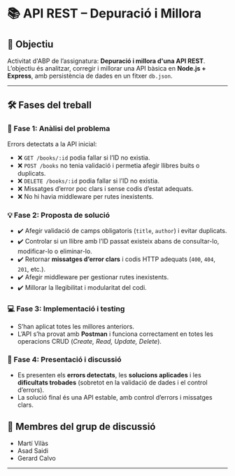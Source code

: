 # 📚 API REST – Depuració i Millora

## 🎯 Objectiu
Activitat d'ABP de l’assignatura: **Depuració i millora d'una API REST**.  
L’objectiu és analitzar, corregir i millorar una API bàsica en **Node.js + Express**, amb persistència de dades en un fitxer `db.json`.

---

## 🛠️ Fases del treball

### 🔎 Fase 1: Anàlisi del problema
Errors detectats a la API inicial:
- ❌ `GET /books/:id` podia fallar si l’ID no existia.  
- ❌ `POST /books` no tenia validació i permetia afegir llibres buits o duplicats.  
- ❌ `DELETE /books/:id` podia fallar si l’ID no existia.  
- ❌ Missatges d’error poc clars i sense codis d’estat adequats.  
- ❌ No hi havia middleware per rutes inexistents.

### 💡 Fase 2: Proposta de solució
- ✔️ Afegir validació de camps obligatoris (`title`, `author`) i evitar duplicats.  
- ✔️ Controlar si un llibre amb l’ID passat existeix abans de consultar-lo, modificar-lo o eliminar-lo.  
- ✔️ Retornar **missatges d’error clars** i codis HTTP adequats (`400`, `404`, `201`, etc.).  
- ✔️ Afegir middleware per gestionar rutes inexistents.  
- ✔️ Millorar la llegibilitat i modularitat del codi.

### 💻 Fase 3: Implementació i testing
- S’han aplicat totes les millores anteriors.  
- L’API s’ha provat amb **Postman** i funciona correctament en totes les operacions CRUD (*Create, Read, Update, Delete*).  

### 📢 Fase 4: Presentació i discussió
- Es presenten els **errors detectats**, les **solucions aplicades** i les **dificultats trobades** (sobretot en la validació de dades i el control d’errors).  
- La solució final és una API estable, amb control d’errors i missatges clars.

## 👥 Membres del grup de discussió
- Martí Vilàs  
- Asad Saidi  
- Gerard Calvo  

---
